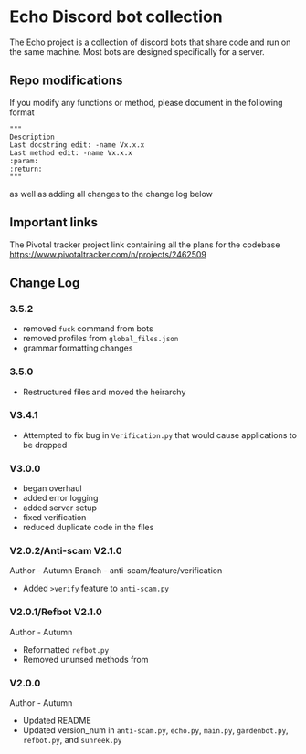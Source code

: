 # Echo Discord bot collection
The Echo project is a collection of discord bots that share code and run on the same machine. Most bots are designed 
specifically for a server.  

## Repo modifications
If you modify any functions or method, please document in the following format
```
"""
Description
Last docstring edit: -name Vx.x.x
Last method edit: -name Vx.x.x
:param:
:return:
"""
```
as well as adding all changes to the change log below

## Important links
The Pivotal tracker project link containing all the plans for the codebase
https://www.pivotaltracker.com/n/projects/2462509


## Change Log

### 3.5.2
* removed `fuck` command from bots
* removed profiles from `global_files.json`
* grammar formatting changes
### 3.5.0
* Restructured files and moved the heirarchy

### V3.4.1
* Attempted to fix bug in `Verification.py` that would cause applications to be dropped

### V3.0.0
* began overhaul
* added error logging
* added server setup
* fixed verification
* reduced duplicate code in the files

### V2.0.2/Anti-scam V2.1.0
Author - Autumn
Branch - anti-scam/feature/verification
* Added `>verify` feature to `anti-scam.py`

### V2.0.1/Refbot V2.1.0
Author - Autumn
* Reformatted `refbot.py`
* Removed ununsed methods from

### V2.0.0
Author - Autumn
* Updated README
* Updated version_num in `anti-scam.py`, `echo.py`, `main.py`, `gardenbot.py`, `refbot.py`, and `sunreek.py`
